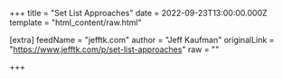 
+++
title = "Set List Approaches"
date = 2022-09-23T13:00:00.000Z
template = "html_content/raw.html"

[extra]
feedName = "jefftk.com"
author = "Jeff Kaufman"
originalLink = "https://www.jefftk.com/p/set-list-approaches"
raw = ""

+++

